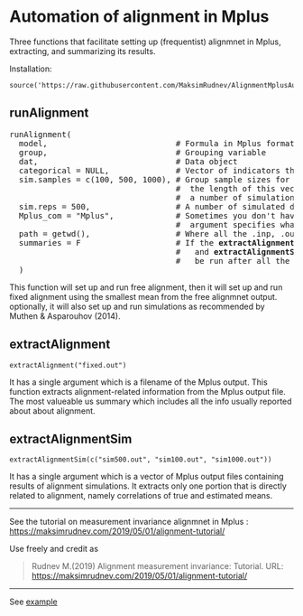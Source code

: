 # Automation of alignment in Mplus

Three functions that facilitate setting up (frequentist) alignmnet in Mplus, extracting, and summarizing its results.

Installation: 
```
source('https://raw.githubusercontent.com/MaksimRudnev/AlignmentMplusAutomation/master/source_repo.R')

```

## runAlignment

<pre>
runAlignment(
  model,                           # Formula in Mplus format
  group,                           # Grouping variable
  dat,                             # Data object 
  categorical = NULL,              # Vector of indicators that are binary or ordinal
  sim.samples = c(100, 500, 1000), # Group sample sizes for simulation, 
                                   #  the length of this vector also determines 
                                   #  a number of simulation studies.
  sim.reps = 500,                  # A number of simulated datasets in each simulation.
  Mplus_com = "Mplus",             # Sometimes you don't have a direct access to Mplus, so this 
                                   #  argument specifies what to send to a system command line.
  path = getwd(),                  # Where all the .inp, .out, and .dat files should be stored?
  summaries = F                    # If the <strong>extractAlignment() </strong>
                                   #   and <strong>extractAlignmentSim() </strong>should
                                   #   be run after all the Mplus work is done.
  )
</pre>
This function will set up and run free alignment, then it will set up and run fixed alignment using the smallest mean from the free alignmnet output. optionally, it will also set up and run simulations as recommended by Muthen & Asparouhov (2014).

## extractAlignment
```
extractAlignment("fixed.out")
```

It has a single argument which is a filename of the Mplus output.
This function extracts alignment-related information from the Mplus output file. The most valueable us summary which includes all the info usually reported about about alignment.

## extractAlignmentSim

```
extractAlignmentSim(c("sim500.out", "sim100.out", "sim1000.out"))
```

It has a single argument which is a vector of Mplus output files containing results of alignment simulations. It extracts only one portion that is directly related to alignment, namely correlations of true and estimated means.

***

See the tutorial on measurement invariance alignmnet in Mplus : https://maksimrudnev.com/2019/05/01/alignment-tutorial/

Use freely and credit as 
> Rudnev M.(2019) Alignment measurement invariance: Tutorial. URL: https://maksimrudnev.com/2019/05/01/alignment-tutorial/ 


---

See [example](Example.md)